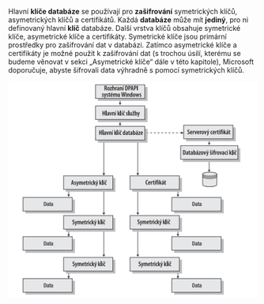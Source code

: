 Hlavní **klíče databáze** se používají pro **zašifrování** symetrických klíčů, asymetrických klíčů
a certifikátů. Každá **databáze** může mít **jediný**, pro ni definovaný hlavní **klíč** databáze.
Další vrstva klíčů obsahuje symetrické klíče, asymetrické klíče a certifikáty. Symetrické klíče
jsou primární prostředky pro zašifrování dat v databázi. Zatímco asymetrické klíče a certifikáty
je možné použít k zašifrování dat (s trochou úsilí, kterému se budeme věnovat v sekci
„Asymetrické klíče“ dále v této kapitole), Microsoft doporučuje, abyste šifrovali data výhradně
s pomocí symetrických klíčů.

![sifrovani_diagram](sifrovani.PNG)
